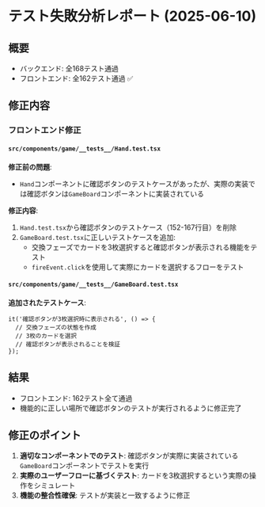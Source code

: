 # テスト失敗分析レポート (2025-06-10)

## 概要
- バックエンド: 全168テスト通過
- フロントエンド: 全162テスト通過 ✅

## 修正内容

### フロントエンド修正

#### `src/components/game/__tests__/Hand.test.tsx`
**修正前の問題**:
- `Hand`コンポーネントに確認ボタンのテストケースがあったが、実際の実装では確認ボタンは`GameBoard`コンポーネントに実装されている

**修正内容**:
1. `Hand.test.tsx`から確認ボタンのテストケース（152-167行目）を削除
2. `GameBoard.test.tsx`に正しいテストケースを追加:
   - 交換フェーズでカードを3枚選択すると確認ボタンが表示される機能をテスト
   - `fireEvent.click`を使用して実際にカードを選択するフローをテスト

#### `src/components/game/__tests__/GameBoard.test.tsx`
**追加されたテストケース**:
```tsx
it('確認ボタンが3枚選択時に表示される', () => {
  // 交換フェーズの状態を作成
  // 3枚のカードを選択
  // 確認ボタンが表示されることを検証
});
```

## 結果
- フロントエンド: 162テスト全て通過
- 機能的に正しい場所で確認ボタンのテストが実行されるように修正完了

## 修正のポイント
1. **適切なコンポーネントでのテスト**: 確認ボタンが実際に実装されている`GameBoard`コンポーネントでテストを実行
2. **実際のユーザーフローに基づくテスト**: カードを3枚選択するという実際の操作をシミュレート
3. **機能の整合性確保**: テストが実装と一致するように修正